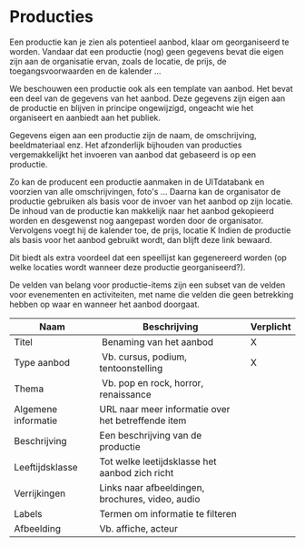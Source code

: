 ---
---

# Producties

Een productie kan je zien als potentieel aanbod, klaar om georganiseerd te worden. Vandaar dat een productie (nog) geen gegevens bevat die eigen zijn aan de organisatie ervan, zoals de locatie, de prijs, de toegangsvoorwaarden en de kalender ...

We beschouwen een productie ook als een template van aanbod. Het bevat een deel van de gegevens van het aanbod. Deze gegevens zijn eigen aan de productie en blijven in principe ongewijzigd, ongeacht wie het organiseert en aanbiedt aan het publiek.

Gegevens eigen aan een productie zijn de naam, de omschrijving, beeldmateriaal enz. Het afzonderlijk bijhouden van producties vergemakkelijkt het invoeren van aanbod dat gebaseerd is op een productie.

Zo kan de producent een productie aanmaken in de UITdatabank en voorzien van alle omschrijvingen, foto's ... Daarna kan de organisator de productie gebruiken als basis voor de invoer van het aanbod op zijn locatie. De inhoud van de productie kan makkelijk naar het aanbod gekopieerd worden en desgewenst nog aangepast worden door de organisator. Vervolgens voegt hij de kalender toe, de prijs, locatie K Indien de productie als basis voor het aanbod gebruikt wordt, dan blijft deze link bewaard.

Dit biedt als extra voordeel dat een speellijst kan gegenereerd worden (op welke locaties wordt wanneer deze productie georganiseerd?).

De velden van belang voor productie-items zijn een subset van de velden voor evenementen en activiteiten, met name die velden die geen betrekking hebben op waar en wanneer het aanbod doorgaat.

| Naam | Beschrijving | Verplicht |
| --- | --- | --- |
| Titel |  Benaming van het aanbod | X |
| Type aanbod |  Vb. cursus, podium, tentoonstelling | X |
| Thema |  Vb. pop en rock, horror, renaissance ||
| Algemene informatie | URL naar meer informatie over het betreffende item ||
| Beschrijving | Een beschrijving van de productie ||
| Leeftijdsklasse | Tot welke leetijdsklasse het aanbod zich richt ||
| Verrijkingen | Links naar afbeeldingen, brochures, video, audio ||
| Labels | Termen om informatie te filteren ||
| Afbeelding | Vb. affiche, acteur |||
